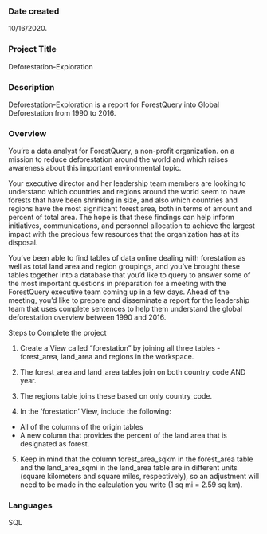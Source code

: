 
### Date created
10/16/2020.

### Project Title
Deforestation-Exploration

### Description
Deforestation-Exploration is a report for ForestQuery into Global Deforestation from 1990 to 2016.


### Overview
You’re a data analyst for ForestQuery, a non-profit organization. on a mission to reduce deforestation around the world and which raises awareness about this important environmental topic.

Your executive director and her leadership team members are looking to understand which countries and regions around the world seem to have forests that have been shrinking in size, and also which countries and regions have the most significant forest area, both in terms of amount and percent of total area. The hope is that these findings can help inform initiatives, communications, and personnel allocation to achieve the largest impact with the precious few resources that the organization has at its disposal.

You’ve been able to find tables of data online dealing with forestation as well as total land area and region groupings, and you’ve brought these tables together into a database that you’d like to query to answer some of the most important questions in preparation for a meeting with the ForestQuery executive team coming up in a few days. Ahead of the meeting, you’d like to prepare and disseminate a report for the leadership team that uses complete sentences to help them understand the global deforestation overview between 1990 and 2016.


Steps to Complete the project

1) Create a View called “forestation” by joining all three tables - forest_area, land_area and regions in the workspace.

2) The forest_area and land_area tables join on both country_code AND year.

3) The regions table joins these based on only country_code.

4) In the ‘forestation’ View, include the following:

- All of the columns of the origin tables
- A new column that provides the percent of the land area that is designated as forest.

5) Keep in mind that the column forest_area_sqkm in the forest_area table and the land_area_sqmi in the land_area table are in different units (square kilometers and square miles, respectively), so an adjustment will need to be made in the calculation you write (1 sq mi = 2.59 sq km).

### Languages
SQL 



